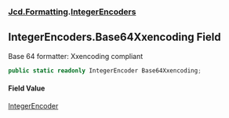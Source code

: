 ### [Jcd.Formatting](Jcd.Formatting.md 'Jcd.Formatting').[IntegerEncoders](Jcd.Formatting.IntegerEncoders.md 'Jcd.Formatting.IntegerEncoders')

## IntegerEncoders.Base64Xxencoding Field

Base 64 formatter: Xxencoding compliant

```csharp
public static readonly IntegerEncoder Base64Xxencoding;
```

#### Field Value
[IntegerEncoder](Jcd.Formatting.IntegerEncoder.md 'Jcd.Formatting.IntegerEncoder')